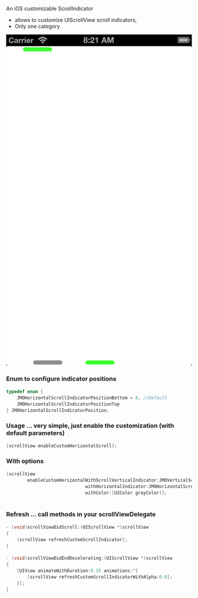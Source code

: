An iOS customizable ScrollIndicator

- allows to customize UIScrollView scroll indicators, 
- Only one category

![Image](demo.png)


### Enum to configure indicator positions

```objective-c
typedef enum {
    JMOHorizontalScrollIndicatorPositionBottom = 0, //Default
    JMOHorizontalScrollIndicatorPositionTop
} JMOHorizontalScrollIndicatorPosition;

```
### Usage ... very simple, just enable the customization (with default parameters)
```objective-c
[scrollView enableCustomHorizontalScroll];
```

###  With options 
```objective-c
[scrollView 
        enableCustomHorizontalWithScrollVerticalIndicator:JMOVerticalScrollIndicatorPositionRight 
                              withHorizontalIndicator:JMOHorizontalScrollIndicatorPositionBottom 
                              withColor:[UIColor grayColor]];
    
```

###  Refresh ... call methods in your scrollViewDelegate 

```objective-c
- (void)scrollViewDidScroll:(UIScrollView *)scrollView
{
    [scrollView refreshCustomScrollIndicator];
}

- (void)scrollViewDidEndDecelerating:(UIScrollView *)scrollView
{
    [UIView animateWithDuration:0.25 animations:^{
        [scrollView refreshCustomScrollIndicatorWithAlpha:0.0];
    }];
}
    
```


